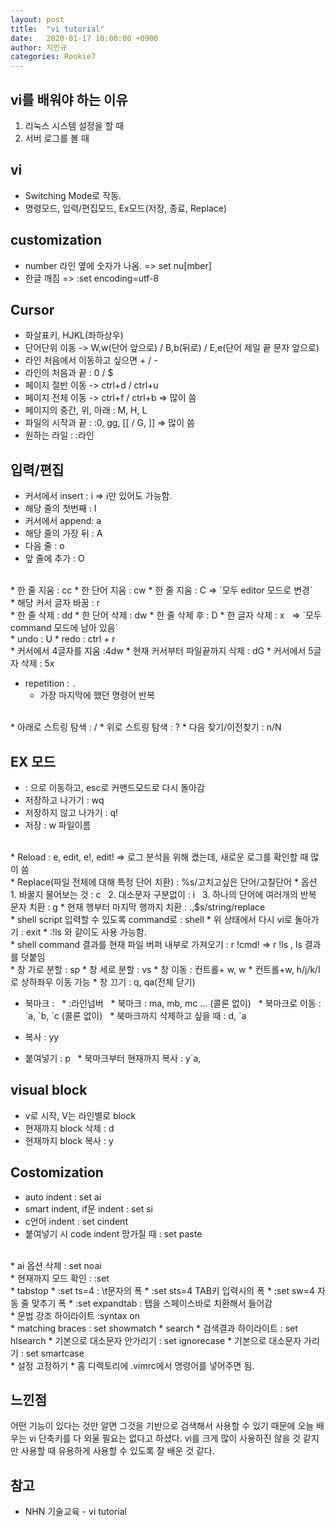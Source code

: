 ```yaml
---
layout: post
title:  "vi tutorial"
date:   2020-01-17 10:00:00 +0900
author: 지민규
categories: Rookie7
---
```

## vi를 배워야 하는 이유
1. 리눅스 시스템 설정을 할 때
2. 서버 로그를 볼 때

## vi
* Switching Mode로 작동.
* 명령모드, 입력/편집모드, Ex모드(저장, 종료, Replace)

## customization
* number 라인 옆에 숫자가 나옴. => set nu[mber]
* 한글 깨짐 => :set encoding=utf-8

## Cursor
* 화살표키, HJKL(좌하상우)
* 단어단위 이동 -> W,w(단어 앞으로) / B,b(뒤로) / E,e(단어 제일 끝 문자 앞으로)
* 라인 처음에서 이동하고 싶으면 + / -
* 라인의 처음과 끝 : 0 / $
* 페이지 절반 이동 -> ctrl+d / ctrl+u
* 페이지 전체 이동 -> ctrl+f / ctrl+b => 많이 씀
* 페이지의 중간, 위, 아래 : M, H, L
* 파일의 시작과 끝 : :0, gg, [[  / G, ]] => 많이 씀
* 원하는 라일 : :라인

## 입력/편집
* 커서에서 insert : i => i만 있어도 가능함.
* 해당 줄의 첫번째 : I
* 커서에서 append: a
* 해당 줄의 가장 뒤 : A
* 다음 줄 : o
* 앞 줄에 추가 : O
<br>
* 한 줄 지움 : cc
* 한 단어 지움 : cw
* 한 줄 지움 : C
    => `모두 editor 모드로 변경`
<br>
* 해당 커서 글자 바꿈 : r
<br>
* 한 줄 삭제 : dd
* 한 단어 삭제 : dw
* 한 줄 삭제 후 : D
* 한 글자 삭제 : x
  => `모두 command 모드에 남아 있음`
<br>
* undo : U
* redo : ctrl + r
<br>
*  커서에서 4글자를 지움 :4dw
* 현재 커서부터 파일끝까지 삭제 : dG
* 커서에서 5글자 삭제 : 5x

* repetition : `.`
    *  가장 마지막에 했던 명령어 반복
<br>
* 아래로 스트링 탐색 : /
* 위로 스트링 탐색 : ?
* 다음 찾기/이전찾기 : n/N

## EX 모드
* : 으로 이동하고, esc로 커맨드모드로 다시 돌아감
* 저장하고 나가기 : wq
* 저장하지 않고 나가기 : q!
* 저장 : w 파일이름
<br>
* Reload : e, edit, e!, edit! => 로그 분석을 위해 켰는데, 새로운 로그를 확인할 때 많이 씀
<br>
* Replace(파일 전체에 대해 특정 단어 치환) : %s/고치고싶은 단어/고칠단어
    * 옵션
        1. 바꿀지 물어보는 것 : c
        2. 대소문자 구분없이 : i
        3. 하나의 단어에 여러개의 반복 문자 치환 : g
    * 현재 행부터 마지막 행까지 치환 : .,$s/string/replace
<br>
* shell script 입력할 수 있도록 command로 : shell
* 위 상태에서 다시 vi로 돌아가기 : exit
    * :!ls 와 같이도 사용 가능함.
<br>
* shell command 결과를 현재 파일 버퍼 내부로 가져오기 : r !cmd! => r !ls , ls 결과를 덧붙임
<br>
* 창 가로 분할 : sp
* 창 세로 분할 : vs
* 창 이동 : 컨트롤+ w, w
    * 컨트롤+w, h/j/k/l 로 상하좌우 이동 가능
* 창 끄기 : q, qa(전체 닫기)

* 북마크 :
  * :라인넘버
  * 북마크 : ma, mb, mc ...  (콜론 없이)
  * 북마크로 이동 : \`a, \`b, \`c (콜론 없이)
  * 북마크까지 삭제하고 싶을 때 : d, \`a

* 복사 : yy
* 붙여넣기 : p
  * 북마크부터 현재까지 복사 : y\`a,

## visual block
* v로 시작, V는 라인별로 block
* 현재까지 block 삭제 : d
* 현재까지 block 복사 : y

## Costomization
* auto indent : set ai
* smart indent, if문 indent : set si
* c언어 indent : set cindent
* 붙여넣기 시 code indent 망가질 때 : set paste 
<br>
* ai 옵션 삭제 : set noai 
<br>
* 현재까지 모드 확인 : :set
<br>
* tabstop
    * :set ts=4 : \t문자의 폭
    * :set sts=4 TAB키 입력시의 폭
    * :set sw=4 자동 줄 맞추기 폭
    * :set expandtab : 탭을 스페이스바로 치환해서 들어감
<br>
* 문법 강조 하이라이트 :syntax on
<br>
* matching braces : set showmatch
* search
    * 검색결과 하이라이트 : set hlsearch
    * 기본으로 대소문자 안가리기 : set ignorecase
    * 기본으로 대소문자 가리기 : set smartcase
<br>
* 설정 고정하기
    * 홈 디렉토리에 .vimrc에서 명령어를 넣어주면 됨.
<br>

## 느낀점
어떤 기능이 있다는 것만 알면 그것을 기반으로 검색해서 사용할 수 있기 때문에 오늘 배우는 vi 단축키를 다 외울 필요는 없다고 하셨다. vi를 크게 많이 사용하진 않을 것 같지만 사용할 때 유용하게 사용할 수 있도록 잘 배운 것 같다.

## 참고
* NHN 기술교육 - vi tutorial